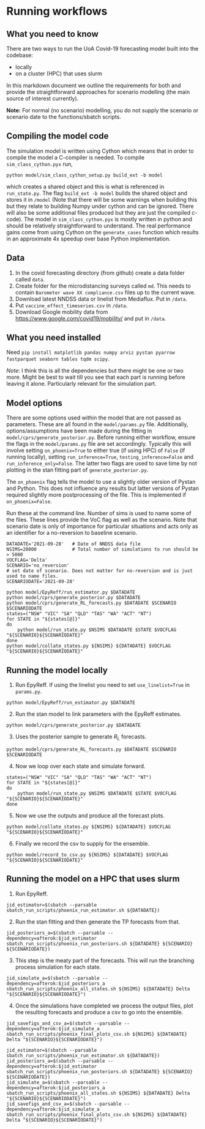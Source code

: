 # Running workflows
## What you need to know
There are two ways to run the UoA Covid-19 forecasting model built into the codebase: 
- locally
- on a cluster (HPC) that uses slurm
  
In this markdown document we outline the requirements for both and provide the straightforward approaches for scenario modelling (the main source of interest currently).

**Note:** For normal (no scenario) modelling, you do not supply the scenario or scenario date to the functions/sbatch scripts. 

## Compiling the model code
The simulation model is written using Cython which means that in order to compile the model a C-compiler is needed. To compile `sim_class_cython.pyx` run,
```
python model/sim_class_cython_setup.py build_ext -b model 
```
which creates a shared object and this is what is referenced in `run_state.py`. The flag `build_ext -b model` builds the shared object and stores it in `/model` (Note that there will be some warnings when building this but they relate to building Numpy under cython and can be ignored. There will also be some additional files produced but they are just the compiled c-code). The model in `sim_class_cython.pyx` is mostly written in python and should be relatively straightforward to understand. The real performance gains come from using Cython on the `generate_cases` function which results in an approximate 4x speedup over base Python implementation. 

## Data
1. In the covid forecasting directory (from github) create a data folder called `data`. 
2. Create folder for the microdistancing surveys called `md`. This needs to contain `Barometer wave XX compliance.csv` files up to the current wave. 
3. Download latest NNDSS data or linelist from Mediaflux. Put in `/data`.
4. Put `vaccine_effect_timeseries.csv` in `/data`.
5. Download Google mobility data from https://www.google.com/covid19/mobility/ and put in `/data`.

## What you need installed
Need `pip install matplotlib pandas numpy arviz pystan pyarrow fastparquet seaborn tables tqdm scipy`.

*Note*: I think this is all the dependencies but there might be one or two more. Might be best to wait till you see that each part is running before leaving it alone. Particularly relevant for the simulation part.

## Model options
There are some options used within the model that are not passed as parameters. These are all found in the `model/params.py` file. Additionally, options/assumptions have been made during the fitting in `model/cprs/generate_posterior.py`. Before running either workflow, ensure the flags in the `model/params.py` file are set accordingly. Typically this will involve setting `on_phoenix=True` to either true (if using HPC) of `False` (if running locally), setting `run_inference=True`, `testing_inference=False` and `run_inference_only=False`. The latter two flags are used to save time by not plotting in the stan fitting part of `generate_posterior.py`. 

The `on_phoenix` flag tells the model to use a slightly older version of Pystan and Python. This does not influence any results but latter versions of Pystan required slightly more postprocessing of the file. This is implemented if `on_phoenix=False`.

Run these at the command line. Number of sims is used to name some of the files. These lines provide the VoC flag as well as the scenario. Note that scenario date is only of importance for particular situations and acts only as an identifier for a no-reversion to baseline scenario. 
```
DATADATE='2021-09-28'   # Date of NNDSS data file
NSIMS=20000             # Total number of simulations to run should be > 5000
VOCFLAG='Delta'
SCENARIO='no_reversion'
# set date of scenario. Does not matter for no-reversion and is just used to name files. 
SCENARIODATE='2021-09-28'       
```

```
python model/EpyReff/run_estimator.py $DATADATE
python model/cprs/generate_posterior.py $DATADATE 
python model/cprs/generate_RL_forecasts.py $DATADATE $SCENARIO $SCENARIODATE
states=("NSW" "VIC" "SA" "QLD" "TAS" "WA" "ACT" "NT")
for STATE in "${states[@]}"
do
    python model/run_state.py $NSIMS $DATADATE $STATE $VOCFLAG "${SCENARIO}${SCENARIODATE}"
done
python model/collate_states.py ${NSIMS} ${DATADATE} $VOCFLAG "${SCENARIO}${SCENARIODATE}"
```

## Running the model locally 
1. Run EpyReff. If using the linelist you need to set `use_linelist=True` in `params.py`.
```
python model/EpyReff/run_estimator.py $DATADATE
```
2. Run the stan model to link parameters with the EpyReff estimates.
```
python model/cprs/generate_posterior.py $DATADATE 
```
3. Uses the posterior sample to generate $R_L$ forecasts. 
```
python model/cprs/generate_RL_forecasts.py $DATADATE $SCENARIO $SCENARIODATE
```
4. Now we loop over each state and simulate forward. 
```
states=("NSW" "VIC" "SA" "QLD" "TAS" "WA" "ACT" "NT")
for STATE in "${states[@]}"
do
    python model/run_state.py $NSIMS $DATADATE $STATE $VOCFLAG "${SCENARIO}${SCENARIODATE}"
done
```
5. Now we use the outputs and produce all the forecast plots. 
```
python model/collate_states.py ${NSIMS} ${DATADATE} $VOCFLAG "${SCENARIO}${SCENARIODATE}"
```
6. Finally we record the csv to supply for the ensemble. 
```
python model/record_to_csv.py ${NSIMS} ${DATADATE} $VOCFLAG "${SCENARIO}${SCENARIODATE}"
```

## Running the model on a HPC that uses slurm
1. Run EpyReff.
```
jid_estimator=$(sbatch --parsable sbatch_run_scripts/phoenix_run_estimator.sh ${DATADATE})
```
2. Run the stan fitting and then generate the TP forecasts from that. 
```
jid_posteriors_a=$(sbatch --parsable --dependency=afterok:$jid_estimator sbatch_run_scripts/phoenix_run_posteriors.sh ${DATADATE} ${SCENARIO} ${SCENARIODATE})
```
3. This step is the meaty part of the forecasts. This will run the branching process simulation for each state.
```
jid_simulate_a=$(sbatch --parsable --dependency=afterok:$jid_posteriors_a sbatch_run_scripts/phoenix_all_states.sh ${NSIMS} ${DATADATE} Delta "${SCENARIO}${SCENARIODATE}")
```
4. Once the simulations have completed we process the output files, plot the resulting forecasts and produce a csv to go into the ensemble.
```
jid_savefigs_and_csv_a=$(sbatch --parsable --dependency=afterok:$jid_simulate_a sbatch_run_scripts/phoenix_final_plots_csv.sh ${NSIMS} ${DATADATE} Delta "${SCENARIO}${SCENARIODATE}")
```

```
jid_estimator=$(sbatch --parsable sbatch_run_scripts/phoenix_run_estimator.sh ${DATADATE})
jid_posteriors_a=$(sbatch --parsable --dependency=afterok:$jid_estimator sbatch_run_scripts/phoenix_run_posteriors.sh ${DATADATE} ${SCENARIO} ${SCENARIODATE})
jid_simulate_a=$(sbatch --parsable --dependency=afterok:$jid_posteriors_a sbatch_run_scripts/phoenix_all_states.sh ${NSIMS} ${DATADATE} Delta "${SCENARIO}${SCENARIODATE}")
jid_savefigs_and_csv_a=$(sbatch --parsable --dependency=afterok:$jid_simulate_a sbatch_run_scripts/phoenix_final_plots_csv.sh ${NSIMS} ${DATADATE} Delta "${SCENARIO}${SCENARIODATE}")
```


